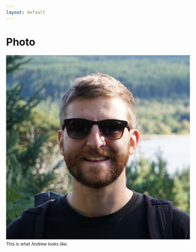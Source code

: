 ```yaml
---
layout: default
---
```


# Photo 

<img src="/assets/img/andrew.jpeg" alt="A picture of Andrew wearing sunglasses with blurry trees behind him">
<small>This is what Andrew looks like.</small>